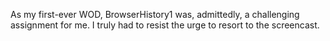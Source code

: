 As my first-ever WOD, BrowserHistory1 was, admittedly, a challenging assignment for me. I truly had to resist the urge to resort to the screencast. 
